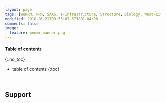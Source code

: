 ```yaml
---
layout: page
tags: [WeNRM, NRM, SAXS, e-Infrastructure, Structure, Biology, West-Life, EU, EGI, 7framework, Grid]
modified: 2018-05-21T09:53:07.573882-04:00
comments: false
image:
  feature: wenmr_banner.png
---
```

#### Table of contents
{:.no_toc}
* table of contents
{:toc}

<br>

## Support
